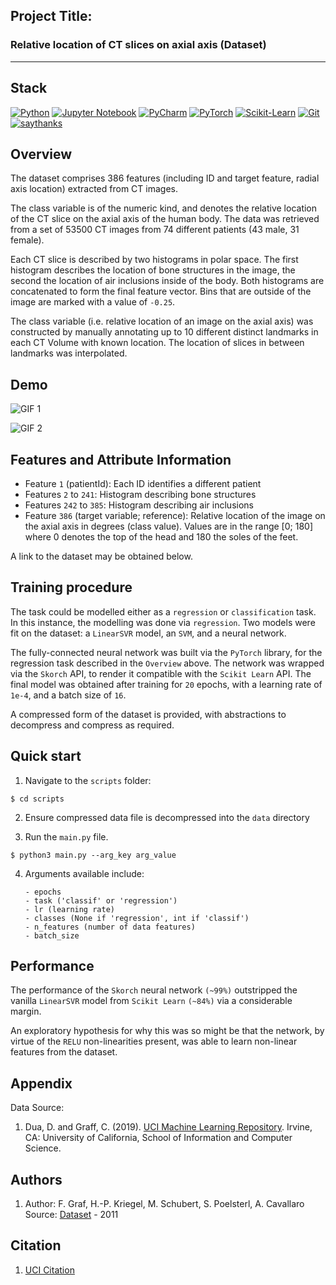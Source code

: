 
## Project Title:

### Relative location of CT slices on axial axis (Dataset)

---

## Stack
[![Python](https://img.shields.io/badge/python-3670A0?style=for-the-badge&logo=python&logoColor=ffdd54)](https://www.python.org/downloads/release/python-360/)
[![Jupyter Notebook](https://img.shields.io/badge/jupyter-%23FA0F00.svg?style=for-the-badge&logo=jupyter&logoColor=white)](https://www.jupyter.org)
[![PyCharm](https://img.shields.io/badge/pycharm-143?style=for-the-badge&logo=pycharm&logoColor=black&color=black&labelColor=green)](https://www.jetbrains.com/pycharm/)
[![PyTorch](https://img.shields.io/badge/PyTorch-%23EE4C2C.svg?style=for-the-badge&logo=PyTorch&logoColor=white)](https://pytorch.org/)
[![Scikit-Learn](https://img.shields.io/badge/scikit--learn-%23F7931E.svg?style=for-the-badge&logo=scikit-learn&logoColor=white)](https://scikit-learn.org/)
[![Git](https://img.shields.io/badge/git-%23F05033.svg?style=for-the-badge&logo=git&logoColor=white)](http://git-scm.com/)
[![saythanks](https://img.shields.io/badge/say-thanks-ff69b4.svg?&style=for-the-badge)](https://saythanks.io/to/kennethreitz)

## Overview

The dataset comprises 386 features (including ID and target feature, radial axis location) extracted from CT images.

The class variable is of the numeric kind, and denotes the relative location of the CT slice on the axial axis of the human body. The data was retrieved from a set of 53500 CT images from 74 different patients (43 male, 31 female).

Each CT slice is described by two histograms in polar space. The first histogram describes the location of bone structures in the image, the second the location of air inclusions inside of the body. Both histograms are concatenated to form the final feature vector. Bins that are outside of the image are marked with a value of `-0.25`.

The class variable (i.e. relative location of an image on the axial axis) was constructed by manually annotating up to 10 different distinct landmarks in each CT Volume with known location. The location of slices in between landmarks was interpolated.

## Demo
![GIF 1](gifs/ct-slice-1.webp)

![GIF 2](gifs/ct-slice-2.webp)

## Features and Attribute Information

- Feature `1` (patientId): Each ID identifies a different patient
- Features `2` to `241`: Histogram describing bone structures
- Features `242` to `385`: Histogram describing air inclusions
- Feature `386` (target variable; reference): Relative location of the image on the axial axis in degrees (class value). Values are in the range [0; 180] where 0 denotes the top of the head and 180 the soles of the feet.

A link to the dataset may be obtained below.

## Training procedure
The task could be modelled either as a `regression` or `classification` task. In this instance, the modelling was done via `regression`. Two models were fit on the dataset: a `LinearSVR` model, an `SVM`, and a neural network.

The fully-connected neural network was built via the `PyTorch` library, for the regression task described in the `Overview` above. The network was wrapped via the `Skorch` API, to render it compatible with the `Scikit Learn` API. The final model was obtained after training for `20` epochs, with a learning rate of `1e-4`, and a batch size of `16`.

A compressed form of the dataset is provided, with abstractions to decompress and compress as required.

## Quick start
1. Navigate to the `scripts` folder:
```
$ cd scripts
```
2. Ensure compressed data file is decompressed into the `data` directory

3. Run the `main.py` file.
```
$ python3 main.py --arg_key arg_value
```
4. Arguments available include:
   ```
   - epochs
   - task ('classif' or 'regression')
   - lr (learning rate)
   - classes (None if 'regression', int if 'classif')
   - n_features (number of data features)
   - batch_size
   ```


## Performance
The performance of the `Skorch` neural network `(~99%)` outstripped the vanilla `LinearSVR` model from `Scikit Learn` `(~84%)` via a considerable margin.

An exploratory hypothesis for why this was so might be that the network, by virtue of the `RELU` non-linearities present, was able to learn non-linear features from the dataset.

## Appendix

Data Source:

1. Dua, D. and Graff, C. (2019). [UCI Machine Learning Repository](https://archive.ics.uci.edu/ml). Irvine, CA: University of California, School of Information and Computer Science.

## Authors

1. Author: F. Graf, H.-P. Kriegel, M. Schubert, S. Poelsterl, A. Cavallaro
Source: [Dataset](https://archive.ics.uci.edu/ml/datasets/Relative+location+of+CT+slices+on+axial+axis) - 2011

## Citation
1. [UCI Citation](https://archive.ics.uci.edu/ml/citation_policy.html)
